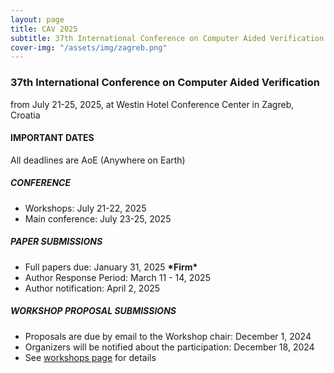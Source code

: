 ```yaml
---
layout: page
title: CAV 2025
subtitle: 37th International Conference on Computer Aided Verification
cover-img: "/assets/img/zagreb.png"
---
```

### 37th International Conference on Computer Aided Verification
from July 21-25, 2025, at Westin Hotel Conference Center in Zagreb, Croatia 

#### IMPORTANT DATES
All deadlines are AoE (Anywhere on Earth)

##### CONFERENCE
* Workshops: July 21-22, 2025
* Main conference: July 23-25, 2025

##### PAPER SUBMISSIONS 
* Full papers due: January 31, 2025 **\*Firm\***
* Author Response Period: March 11 - 14, 2025
* Author notification: April 2, 2025

##### WORKSHOP PROPOSAL SUBMISSIONS
* Proposals are due by email to the Workshop chair: December 1, 2024
* Organizers will be notified about the participation: December 18, 2024
* See [workshops page](https://conferences.i-cav.org/2025/) for details